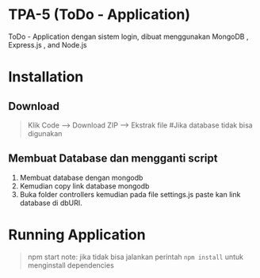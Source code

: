 # TPA-5 (ToDo - Application)
ToDo - Application dengan sistem login, dibuat menggunakan MongoDB , Express.js , and Node.js
# Installation
## Download
> Klik Code --> Download ZIP --> Ekstrak file
#Jika database tidak bisa digunakan
## Membuat Database dan mengganti script
1. Membuat database dengan mongodb
2. Kemudian copy link database mongodb
3. Buka folder controllers kemudian pada file settings.js paste kan link database di dbURI.
# Running Application
> npm start
note: jika tidak bisa jalankan perintah `npm install` untuk menginstall dependencies
